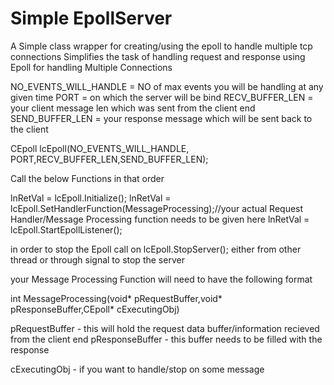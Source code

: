 # Simple EpollServer
A Simple class wrapper for creating/using the epoll to handle multiple tcp connections
Simplifies the task of handling request and response using Epoll for handling Multiple Connections

   NO_EVENTS_WILL_HANDLE = NO of max events you will be handling at any given time
   PORT = on which the server will be bind
   RECV_BUFFER_LEN = your client message len which was sent from the client end
   SEND_BUFFER_LEN = your response message which will be sent back to the client

   CEpoll lcEpoll(NO_EVENTS_WILL_HANDLE, PORT,RECV_BUFFER_LEN,SEND_BUFFER_LEN);

   Call the below Functions in that order

   lnRetVal = lcEpoll.Initialize();
   lnRetVal = lcEpoll.SetHandlerFunction(MessageProcessing);//your actual Request Handler/Message Processing function needs to be given here
   lnRetVal = lcEpoll.StartEpollListener();

   in order to stop the Epoll call on
   lcEpoll.StopServer();
   either from other thread or through signal to stop the server


   your Message Processing Function will need to have the following format

   int MessageProcessing(void* pRequestBuffer,void* pResponseBuffer,CEpoll* cExecutingObj)

   pRequestBuffer - this will hold the request data buffer/information recieved from the client end
   pResponseBuffer - this buffer needs to be filled with the response
  
   cExecutingObj - if you want to handle/stop on some message


